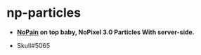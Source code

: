 # np-particles

- **[NoPain](https://r1c.pw) on top baby, NoPixel 3.0 Particles With server-side.**

- Skull#5065
